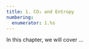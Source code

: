 ```yaml
---
title: 1. CO₂ and Entropy
numbering:
  enumerator: 1.%s
---
```



In this chapter, we will cover ...
